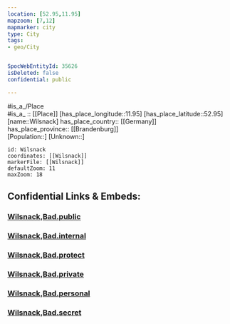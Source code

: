 ```yaml
---
location: [52.95,11.95] 
mapzoom: [7,12] 
mapmarker: city 
type: City
tags:
- geo/City


SpocWebEntityId: 35626
isDeleted: false
confidential: public

---
```

#is_a_/Place  
#is_a_ :: [[Place]] 
[has_place_longitude::11.95] 
[has_place_latitude::52.95] 
[name::Wilsnack] 
has_place_country:: [[Germany]]  
has_place_province:: [[Brandenburg]]  
[Population::] 
[Unknown::] 


```leaflet
id: Wilsnack
coordinates: [[Wilsnack]] 
markerFile: [[Wilsnack]] 
defaultZoom: 11 
maxZoom: 18
```


## Confidential Links & Embeds: 

### [Wilsnack,Bad.public](/_public/\Earth\Continent\Europe\Europe~Central\Germany\Germany~East\Brandenburg\counties~Brandenburg\Prignitz\cities~Prignitz\Bad_Wilsnack~Weisen\boroughs~WilsnackWilsnack,Bad.public.md) 

### [Wilsnack,Bad.internal](/_internal/\Earth\Continent\Europe\Europe~Central\Germany\Germany~East\Brandenburg\counties~Brandenburg\Prignitz\cities~Prignitz\Bad_Wilsnack~Weisen\boroughs~WilsnackWilsnack,Bad.internal.md) 

### [Wilsnack,Bad.protect](/_protect/\Earth\Continent\Europe\Europe~Central\Germany\Germany~East\Brandenburg\counties~Brandenburg\Prignitz\cities~Prignitz\Bad_Wilsnack~Weisen\boroughs~WilsnackWilsnack,Bad.protect.md) 

### [Wilsnack,Bad.private](/_private/\Earth\Continent\Europe\Europe~Central\Germany\Germany~East\Brandenburg\counties~Brandenburg\Prignitz\cities~Prignitz\Bad_Wilsnack~Weisen\boroughs~WilsnackWilsnack,Bad.private.md) 

### [Wilsnack,Bad.personal](/_personal/\Earth\Continent\Europe\Europe~Central\Germany\Germany~East\Brandenburg\counties~Brandenburg\Prignitz\cities~Prignitz\Bad_Wilsnack~Weisen\boroughs~WilsnackWilsnack,Bad.personal.md) 

### [Wilsnack,Bad.secret](/_secret/\Earth\Continent\Europe\Europe~Central\Germany\Germany~East\Brandenburg\counties~Brandenburg\Prignitz\cities~Prignitz\Bad_Wilsnack~Weisen\boroughs~WilsnackWilsnack,Bad.secret.md)

